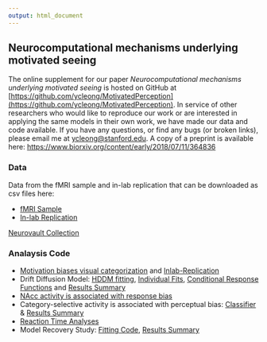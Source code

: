 ```yaml
---
output: html_document
---
```

## Neurocomputational mechanisms underlying motivated seeing 
The online supplement for our paper <i> Neurocomputational mechanisms underlying motivated seeing </i> is hosted on GitHub at [https://github.com/ycleong/MotivatedPerception](https://github.com/ycleong/MotivatedPerception). In service of other researchers who would like to reproduce our work or are interested in applying the same models in their own work, we have made our data and code available. If you have any questions, or find any bugs (or broken links), please email me at ycleong@stanford.edu. A copy of a preprint is available here: https://www.biorxiv.org/content/early/2018/07/11/364836

### Data
Data from the fMRI sample and in-lab replication that can be downloaded as csv files here:  
  - [fMRI Sample](data/AllData.csv)  
  - [In-lab Replication](data/AllData_inlab.csv)  

[Neurovault Collection](https://neurovault.org/collections/EAAXGDRJ/)
  
### Analaysis Code
* [Motivation biases visual categorization](scripts/Fig2.Rmd) and [Inlab-Replication](scripts/FigS2.Rmd)   
* Drift Diffusion Model: [HDDM fitting](scripts/HDDM.ipynb), [Individual Fits](scripts/FigS7.Rmd), [Conditional Response Functions](scripts/FigS6.Rmd) and [Results Summary](scripts/Fig3.Rmd)  
* [NAcc activity is associated with response bias](scripts/Fig6.Rmd)   
* Category-selective activity is associated with perceptual bias: [Classifier](scripts/Classification.ipynb) & [Results Summary](scripts/Fig7.Rmd)  
* [Reaction Time Analyses](scripts/Fig4_S4.Rmd)  
* Model Recovery Study: [Fitting Code](scripts/ModelRecovery.ipynb), [Results Summary](scripts/FigS5.Rmd)